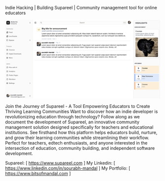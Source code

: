 Indie Hacking | Building Supareel | Community management tool for online educators

![Admin Home Page](https://raw.githubusercontent.com/supareel/supareel-app/refs/heads/main/resources/home-ss.png)


Join the Journey of Supareel - A Tool Empowering Educators to Create Thriving Learning Communities
Want to discover how an indie developer is revolutionizing education through technology? Follow along as we document the development of Supareel, an innovative community management solution designed specifically for teachers and educational institutions. See firsthand how this platform helps educators build, nurture, and grow their learning communities while streamlining their workflow. Perfect for teachers, edtech enthusiasts, and anyone interested in the intersection of education, community building, and independent software development.

Supareel: [ https://www.supareel.com ]
My Linkedin: [ https://www.linkedin.com/in/sourabh-mandal ]
My Portfolio: [ https://www.bitsofmandal.com ]
